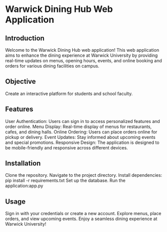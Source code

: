 # Warwick Dining Hub Web Application

## Introduction
Welcome to the Warwick Dining Hub web application! This web application aims to enhance the dining experience at Warwick University by providing real-time updates on menus, opening hours, events, and online booking and orders for various dining facilities on campus.

## Objective
Create an interactive platform for students and school faculty.

## Features
User Authentication: Users can sign in to access personalized features and order online.
Menu Display: Real-time display of menus for restaurants, cafes, and dining halls.
Online Ordering: Users can place orders online for pickup or delivery.
Event Updates: Stay informed about upcoming events and special promotions.
Responsive Design: The application is designed to be mobile-friendly and responsive across different devices.
   
## Installation
Clone the repository.
Navigate to the project directory.
Install dependencies: pip install -r requirements.txt
Set up the database.
Run the application:app.py

## Usage
Sign in with your credentials or create a new account.
Explore menus, place orders, and view upcoming events.
Enjoy a seamless dining experience at Warwick University!
